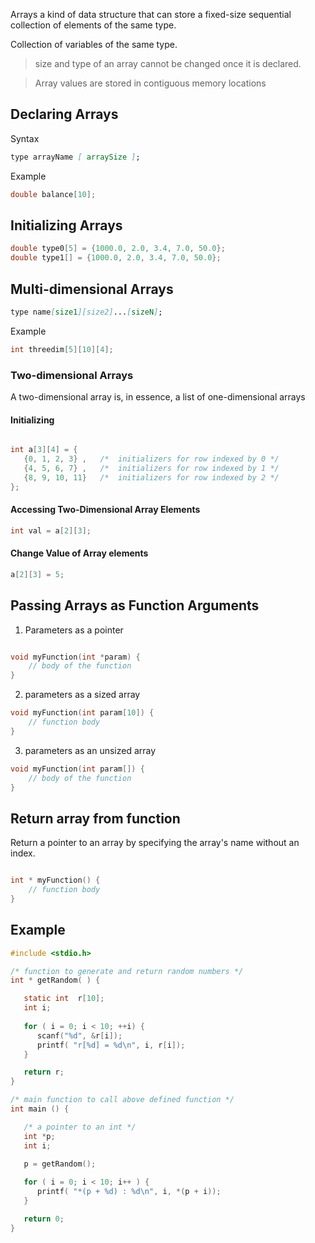 Arrays a kind of data structure that can store a fixed-size sequential collection of elements of the same type.

Collection of variables of the same type.

> size and type of an array cannot be changed once it is declared.

> Array values are stored in contiguous memory locations

## Declaring Arrays

Syntax

```md
type arrayName [ arraySize ];
```

Example

```c
double balance[10];
```

## Initializing Arrays

```c
double type0[5] = {1000.0, 2.0, 3.4, 7.0, 50.0};
double type1[] = {1000.0, 2.0, 3.4, 7.0, 50.0};

```

## Multi-dimensional Arrays

```md
type name[size1][size2]...[sizeN];
```

Example

```c
int threedim[5][10][4];
```

### Two-dimensional Arrays

A two-dimensional array is, in essence, a list of one-dimensional arrays

#### Initializing

```c

int a[3][4] = {  
   {0, 1, 2, 3} ,   /*  initializers for row indexed by 0 */
   {4, 5, 6, 7} ,   /*  initializers for row indexed by 1 */
   {8, 9, 10, 11}   /*  initializers for row indexed by 2 */
};

```


#### Accessing Two-Dimensional Array Elements

```c
int val = a[2][3];
```

#### Change Value of Array elements

```c
a[2][3] = 5;
```

## Passing Arrays as Function Arguments

1.  Parameters as a pointer 

```c

void myFunction(int *param) {
    // body of the function
}

```

2. parameters as a sized array 

```c
void myFunction(int param[10]) {
    // function body
}
```

3. parameters as an unsized array

```c
void myFunction(int param[]) {
    // body of the function
}
```

## Return array from function

Return a pointer to an array by specifying the array's name without an index.

```c

int * myFunction() {
    // function body
}

```


## Example

```c
#include <stdio.h>

/* function to generate and return random numbers */
int * getRandom( ) {

   static int  r[10];
   int i;
  
   for ( i = 0; i < 10; ++i) {
      scanf("%d", &r[i]);
      printf( "r[%d] = %d\n", i, r[i]);
   }

   return r;
}

/* main function to call above defined function */
int main () {

   /* a pointer to an int */
   int *p;
   int i;

   p = getRandom();
	
   for ( i = 0; i < 10; i++ ) {
      printf( "*(p + %d) : %d\n", i, *(p + i));
   }

   return 0;
}
```